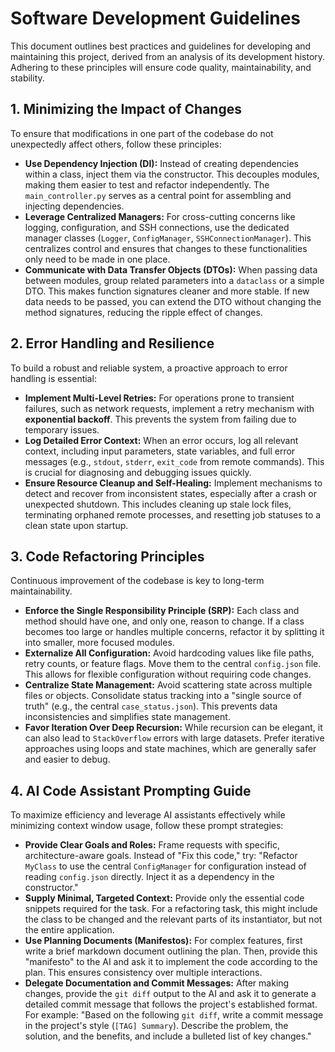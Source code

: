 # Software Development Guidelines

This document outlines best practices and guidelines for developing and maintaining this project, derived from an analysis of its development history. Adhering to these principles will ensure code quality, maintainability, and stability.

## 1. Minimizing the Impact of Changes

To ensure that modifications in one part of the codebase do not unexpectedly affect others, follow these principles:

-   **Use Dependency Injection (DI):** Instead of creating dependencies within a class, inject them via the constructor. This decouples modules, making them easier to test and refactor independently. The `main_controller.py` serves as a central point for assembling and injecting dependencies.
-   **Leverage Centralized Managers:** For cross-cutting concerns like logging, configuration, and SSH connections, use the dedicated manager classes (`Logger`, `ConfigManager`, `SSHConnectionManager`). This centralizes control and ensures that changes to these functionalities only need to be made in one place.
-   **Communicate with Data Transfer Objects (DTOs):** When passing data between modules, group related parameters into a `dataclass` or a simple DTO. This makes function signatures cleaner and more stable. If new data needs to be passed, you can extend the DTO without changing the method signatures, reducing the ripple effect of changes.

## 2. Error Handling and Resilience

To build a robust and reliable system, a proactive approach to error handling is essential:

-   **Implement Multi-Level Retries:** For operations prone to transient failures, such as network requests, implement a retry mechanism with **exponential backoff**. This prevents the system from failing due to temporary issues.
-   **Log Detailed Error Context:** When an error occurs, log all relevant context, including input parameters, state variables, and full error messages (e.g., `stdout`, `stderr`, `exit_code` from remote commands). This is crucial for diagnosing and debugging issues quickly.
-   **Ensure Resource Cleanup and Self-Healing:** Implement mechanisms to detect and recover from inconsistent states, especially after a crash or unexpected shutdown. This includes cleaning up stale lock files, terminating orphaned remote processes, and resetting job statuses to a clean state upon startup.

## 3. Code Refactoring Principles

Continuous improvement of the codebase is key to long-term maintainability.

-   **Enforce the Single Responsibility Principle (SRP):** Each class and method should have one, and only one, reason to change. If a class becomes too large or handles multiple concerns, refactor it by splitting it into smaller, more focused modules.
-   **Externalize All Configuration:** Avoid hardcoding values like file paths, retry counts, or feature flags. Move them to the central `config.json` file. This allows for flexible configuration without requiring code changes.
-   **Centralize State Management:** Avoid scattering state across multiple files or objects. Consolidate status tracking into a "single source of truth" (e.g., the central `case_status.json`). This prevents data inconsistencies and simplifies state management.
-   **Favor Iteration Over Deep Recursion:** While recursion can be elegant, it can also lead to `StackOverflow` errors with large datasets. Prefer iterative approaches using loops and state machines, which are generally safer and easier to debug.

## 4. AI Code Assistant Prompting Guide

To maximize efficiency and leverage AI assistants effectively while minimizing context window usage, follow these prompt strategies:

-   **Provide Clear Goals and Roles:** Frame requests with specific, architecture-aware goals. Instead of "Fix this code," try: "Refactor `MyClass` to use the central `ConfigManager` for configuration instead of reading `config.json` directly. Inject it as a dependency in the constructor."
-   **Supply Minimal, Targeted Context:** Provide only the essential code snippets required for the task. For a refactoring task, this might include the class to be changed and the relevant parts of its instantiator, but not the entire application.
-   **Use Planning Documents (Manifestos):** For complex features, first write a brief markdown document outlining the plan. Then, provide this "manifesto" to the AI and ask it to implement the code according to the plan. This ensures consistency over multiple interactions.
-   **Delegate Documentation and Commit Messages:** After making changes, provide the `git diff` output to the AI and ask it to generate a detailed commit message that follows the project's established format. For example: "Based on the following `git diff`, write a commit message in the project's style (`[TAG] Summary`). Describe the problem, the solution, and the benefits, and include a bulleted list of key changes."
